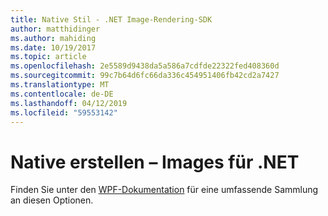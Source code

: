 ```yaml
---
title: Native Stil - .NET Image-Rendering-SDK
author: matthidinger
ms.author: mahiding
ms.date: 10/19/2017
ms.topic: article
ms.openlocfilehash: 2e5589d9438da5a586a7cdfde22322fed408360d
ms.sourcegitcommit: 99c7b64d6fc66da336c454951406fb42cd2a7427
ms.translationtype: MT
ms.contentlocale: de-DE
ms.lasthandoff: 04/12/2019
ms.locfileid: "59553142"
---
```

# <a name="native-styling---net-image"></a>Native erstellen – Images für .NET

Finden Sie unter den [WPF-Dokumentation](../net-wpf/getting-started.md) für eine umfassende Sammlung an diesen Optionen.
